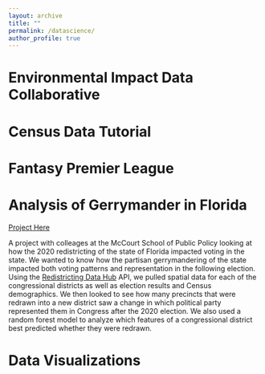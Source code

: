 ```yaml
---
layout: archive
title: ""
permalink: /datascience/
author_profile: true
---
```


# Environmental Impact Data Collaborative 


# Census Data Tutorial 


# Fantasy Premier League 


# Analysis of Gerrymander in Florida
[Project Here](https://benjaminrburnley.github.io/ppol670_final/)

A project with colleages at the McCourt School of Public Policy looking at how the 2020 redistricting of the state of Florida impacted voting in the state. We wanted to know how the partisan gerrymandering of the state impacted both voting patterns and representation in the following election. Using the [Redistricting Data Hub](https://redistrictingdatahub.org/) API, we pulled spatial data for each of the congressional districts as well as election results and Census demographics. We then looked to see how many precincts that were redrawn into a new district saw a change in which political party represented them in Congress after the 2020 election. We also used a random forest model to analyze which features of a congressional district best predicted whether they were redrawn. 

# Data Visualizations